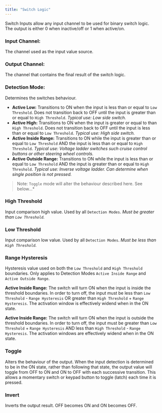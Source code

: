 ```yaml
---
title: "Switch Logic"
---
```


Switch Inputs allow any input channel to be used for binary switch logic. The output is either 0 when inactive/off or 1 when active/on.

### Input Channel:
The channel used as the input value source.

### Output Channel:
The channel that contains the final result of the switch logic.

### Detection Mode:
Determines the switches behaviour.
 - **Active Low:** Transitions to ON when the input is less than or equal to `Low Threshold`. Does not transition back to OFF until the input is greater than or equal to `High Threshold`. *Typical use: Low side switch.*
 - **Active High:** Transitions to ON when the input is greater or equal to than `High Threshold`. Does not transition back to OFF until the input is less than or equal to `Low Threshold`. *Typical use: High side switch.*
 - **Active Inside Range:** Transitions to ON while the input is greater than or equal to `Low Threshold` AND the input is less than or equal to `High Threshold`. *Typical use: Voltage ladder switches such cruise control buttons or other steering wheel controls.*
 - **Active Outside Range:** Transitions to ON while the input is less than or equal to `Low Threshold` AND the input is greater than or equal to `High Threshold`. *Typical use: Inverse voltage ladder. Can determine when single position is not pressed.*

> Note: `Toggle` mode will alter the behaviour described here. See below...*


### High Threshold
Input comparison high value. Used by all `Detection Modes`.
*Must be greater than `Low Threshold`.*

### Low Threshold
Input comparison low value. Used by all `Detection Modes`.
*Must be less than `High Threshold`.*

### Range Hysteresis
Hysteresis value used on both the `Low Threshold` and `High Threshold` boundaries.
Only applies to Detection Modes `Active Inside Range` and `Active Outside Range`.

**Active Inside Range:** The switch will turn ON when the input is inside the threshold boundaries. In order to turn off, the input must be less than `Low Threshold` - `Range Hysteresis` OR greater than `High Threshold` + `Range Hysteresis`. The activation window is effectively widend when in the ON state.

**Active Inside Range:** The switch will turn ON when the input is outside the threshold boundaries. In order to turn off, the input must be greater than `Low Threshold` + `Range Hysteresis` AND less than `High Threshold` - `Range Hysteresis`. The activation windows are effectively widend when in the ON state.

### Toggle
Alters the behaviour of the output. When the input detection is determined to be in the ON state, rather than following that state, the output value will toggle from OFF to ON and ON to OFF with each successive transition. This allows a momentary switch or keypad button to toggle (latch) each time it is pressed.

### Invert
Inverts the output result. OFF becomes ON and ON becomes OFF.
